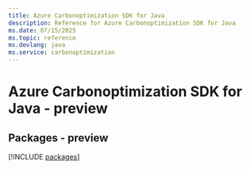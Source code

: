 ```yaml
---
title: Azure Carbonoptimization SDK for Java
description: Reference for Azure Carbonoptimization SDK for Java
ms.date: 07/15/2025
ms.topic: reference
ms.devlang: java
ms.service: carbonoptimization
---
```

# Azure Carbonoptimization SDK for Java - preview
## Packages - preview
[!INCLUDE [packages](carbonoptimization-index.md)]